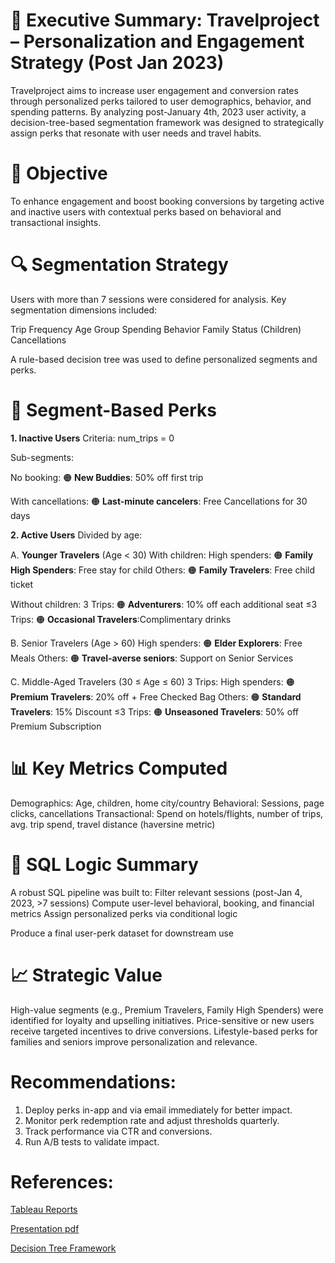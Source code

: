 # 🚀 Executive Summary: Travelproject – Personalization and Engagement Strategy (Post Jan 2023)
Travelproject aims to increase user engagement and conversion rates through personalized perks tailored to user demographics, behavior, and spending patterns. By analyzing post-January 4th, 2023 user activity, a decision-tree-based segmentation framework was designed to strategically assign perks that resonate with user needs and travel habits.

# 🎯 Objective
To enhance engagement and boost booking conversions by targeting active and inactive users with contextual perks based on behavioral and transactional insights.

# 🔍 Segmentation Strategy
Users with more than 7 sessions were considered for analysis. Key segmentation dimensions included:

Trip Frequency
Age Group
Spending Behavior
Family Status (Children)
Cancellations

A rule-based decision tree was used to define personalized segments and perks.

# 🧩 Segment-Based Perks
**1. Inactive Users**
Criteria: num_trips = 0

Sub-segments:

No booking: 🟠 **New Buddies**: 50% off first trip

With cancellations: 🟠 **Last-minute cancelers**: Free Cancellations for 30 days

**2. Active Users**
Divided by age:

A. **Younger Travelers** (Age < 30)
With children:
High spenders: 🟠 **Family High Spenders**: Free stay for child
Others: 🟠 **Family Travelers**: Free child ticket

Without children:
3 Trips: 🟠 **Adventurers**: 10% off each additional seat
≤3 Trips: 🟠 **Occasional Travelers**:Complimentary drinks

B. Senior Travelers (Age > 60)
High spenders: 🟠 **Elder Explorers**: Free Meals
Others: 🟠 **Travel-averse seniors**: Support on Senior Services

C. Middle-Aged Travelers (30 ≤ Age ≤ 60)
3 Trips:
High spenders: 🟠 **Premium Travelers**: 20% off + Free Checked Bag
Others: 🟠 **Standard Travelers**: 15% Discount
≤3 Trips: 🟠 **Unseasoned Travelers**: 50% off Premium Subscription

# 📊 Key Metrics Computed
Demographics: Age, children, home city/country
Behavioral: Sessions, page clicks, cancellations
Transactional: Spend on hotels/flights, number of trips, avg. trip spend, travel distance (haversine metric)

# 🧮 SQL Logic Summary
A robust SQL pipeline was built to:
Filter relevant sessions (post-Jan 4, 2023, >7 sessions)
Compute user-level behavioral, booking, and financial metrics
Assign personalized perks via conditional logic

Produce a final user-perk dataset for downstream use

# 📈 Strategic Value
High-value segments (e.g., Premium Travelers, Family High Spenders) were identified for loyalty and upselling initiatives.
Price-sensitive or new users receive targeted incentives to drive conversions.
Lifestyle-based perks for families and seniors improve personalization and relevance.

# Recommendations:
1. Deploy perks in-app and via email immediately for better impact.
2. Monitor perk redemption rate and adjust thresholds quarterly.
3. Track performance via CTR and conversions.
4. Run A/B tests to validate impact.

# References:
[Tableau Reports](https://public.tableau.com/app/profile/vishnu.padmini.lanka/viz/Traveltide_17486436137030/FamilyHighSpenders)

[Presentation pdf](https://github.com/vishnupadminilanka/TravelTide_v2/blob/main/documents/Traveltide%20Customer%20Segmentaion%20%26%20Req_compressed.pdf)

[Decision Tree Framework](https://github.com/vishnupadminilanka/TravelTide_v2/blob/main/documents/Traveltide_Decision%20Tree%20with%20perks.drawio.png)

